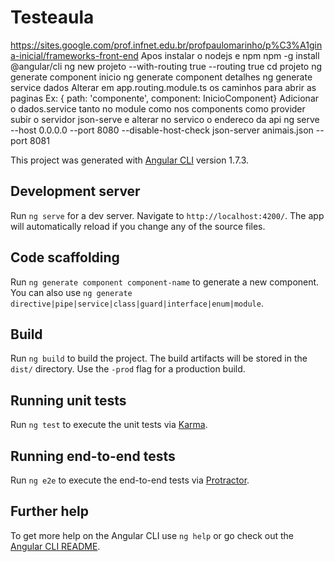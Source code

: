 # Testeaula
https://sites.google.com/prof.infnet.edu.br/profpaulomarinho/p%C3%A1gina-inicial/frameworks-front-end
Apos instalar o nodejs e npm
npm -g install @angular/cli
ng new projeto --with-routing true --routing true
cd projeto
ng generate component inicio
ng generate component detalhes
ng generate service dados
Alterar em app.routing.module.ts os caminhos para abrir as paginas
Ex:
{ path: 'componente', component: InicioComponent}
Adicionar o dados.service tanto no module como nos components como provider
subir o servidor json-serve e alterar no servico o endereco da api
ng serve --host 0.0.0.0 --port 8080 --disable-host-check
json-server animais.json --port 8081






This project was generated with [Angular CLI](https://github.com/angular/angular-cli) version 1.7.3.

## Development server

Run `ng serve` for a dev server. Navigate to `http://localhost:4200/`. The app will automatically reload if you change any of the source files.

## Code scaffolding

Run `ng generate component component-name` to generate a new component. You can also use `ng generate directive|pipe|service|class|guard|interface|enum|module`.

## Build

Run `ng build` to build the project. The build artifacts will be stored in the `dist/` directory. Use the `-prod` flag for a production build.

## Running unit tests

Run `ng test` to execute the unit tests via [Karma](https://karma-runner.github.io).

## Running end-to-end tests

Run `ng e2e` to execute the end-to-end tests via [Protractor](http://www.protractortest.org/).

## Further help

To get more help on the Angular CLI use `ng help` or go check out the [Angular CLI README](https://github.com/angular/angular-cli/blob/master/README.md).
